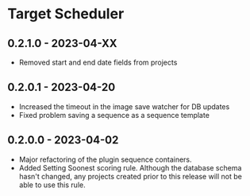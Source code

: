 # Target Scheduler

## 0.2.1.0 - 2023-04-XX
* Removed start and end date fields from projects

## 0.2.0.1 - 2023-04-20
* Increased the timeout in the image save watcher for DB updates
* Fixed problem saving a sequence as a sequence template

## 0.2.0.0 - 2023-04-02
* Major refactoring of the plugin sequence containers.
* Added Setting Soonest scoring rule.  Although the database schema hasn't changed, any projects created prior to this release will not be able to use this rule.

